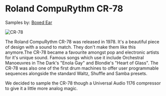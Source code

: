 # Roland CompuRythm CR-78

Samples by: [Boxed Ear](http://www.boxedear.com/free.html)

![CR-78](http://www.boxedear.com/free_files/CR-78%20Small.png)

The Roland CompuRythm CR-78 was released in 1978. It's a beautiful piece of design with a sound to match. They don't make them like this anymore.The CR-78 became a favourite amongst pop and electronic artists for it's unique sound. Famous songs which use it include Orchestral Manoeuvres in The Dark's "Enola Gay" and Blondie's "Heart of Glass". The CR-78 was also one of the first drum machines to offer user programmable sequences alongside the standard Waltz, Shuffle and Samba presets.

We decided to sample the CR-78 though a Universal Audio 1176 compressor to give it a little more analog magic.
